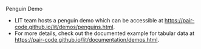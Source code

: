 Penguin Demo

* LIT team hosts a penguin demo which can be accessible at https://pair-code.github.io/lit/demos/penguins.html.
* For more details, check out the documented example for tabular data at https://pair-code.github.io/lit/documentation/demos.html.